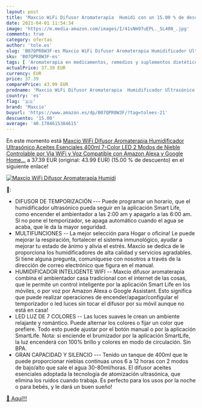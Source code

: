 ```yaml
---
layout: post
title: 'Maxcio WiFi Difusor Aromaterapia  Humidi con un 15.00 % de descuento'
date: 2021-04-01 11:54:34
image: 'https://m.media-amazon.com/images/I/41sNm97uEPL._SL400_.jpg'
comments: true
category: ofertas
author: 'tole.es'
slug: 'B07QPR8W3F-es Maxcio WiFi Difusor Aromaterapia Humidificador Ultrasónico...'
sku: 'B07QPR8W3F-es'
tags: [ 'Aromaterapia en medicamentos, remedios y suplementos dietéticos','Cuidado de la salud','Difusores de aceite perfumado','Salud y cuidado personal','Terapias alternativas en medicamentos y remedios y suplementos dietéticos','alexa','google','home','maxcio', ]
actualPrice: 37.39 EUR
currency: EUR
price: 37.39
comparePrice: 43.99 EUR
prodname: 'Maxcio WiFi Difusor Aromaterapia  Humidificador Ultrasónico Aceites Esenciales 400ml 7-Color LED 2 Modos de Nieble Controlable por Vía WiFi y Voz Compatible con Amazon Alexa y Google Home…'
country: 'es'
flag: '🇪🇸'
brand: 'Maxcio'
buyurl: 'https://www.amazon.es/dp/B07QPR8W3F/?tag=tolees-21'
descuento: '15.00'
average: '40.1784615384615'
---
```


En este momento está [Maxcio WiFi Difusor Aromaterapia  Humidificador Ultrasónico Aceites Esenciales 400ml 7-Color LED 2 Modos de Nieble Controlable por Vía WiFi y Voz Compatible con Amazon Alexa y Google Home…](https://www.amazon.es/dp/B07QPR8W3F/?tag=tolees-21) a 37.39 EUR (original: 43.99 EUR) (15.00 %  de descuento) en el siguiente enlace!

[![Maxcio WiFi Difusor Aromaterapia  Humidi](https://m.media-amazon.com/images/I/41sNm97uEPL._SL400_.jpg)](https://www.amazon.es/dp/B07QPR8W3F/?tag=tolees-21)

🔎:

- DIFUSOR DE TEMPORIZACIÓN --- Puede programar un horario, que el humidificador ultrasónico pueda seguir en la aplicación Smart Life, como encender el ambientador a las 2:00 am y apagarlo a las 6:00 am. Si no pone el temporizador, se apaga automático cuando el agua se acaba, que le da la mayor seguridad.
- MULTIFUNCIONES -- La mejor selección para Hogar o oficina! Le puede mejorar la respiración, fortalecer el sistema inmunológico, ayudar a mejorar tu estado de ánimo y alivia el estrés. Maxcio se dedica de le proporciona los humidificadores de alta calidad y servicios agradables. Si tiene alguna pregunta, comuníquese con nosotros a través de la dirección de correo electrónico que figura en el manual.
- HUMIDIFICADOR INTELIGENTE WIFI -- Maxcio difusor aromaterapia combina el ambientador casa tradicional con el internet de las cosas, que le permite un control inteligente por la aplicación Smart Life en los móviles, o por voz por Amazon Alexa o Google Assistant. Esto significa que puede realizar operaciones de encender/apagar/configular el temporizador o led luces sin tocar el difusor por su móvil aunque no está en casa!
- LED LUZ DE 7 COLORES -- Las luces suaves le crean un ambiente relajante y romántico. Puede alternar los colores o fijar un color que prefiere. Todo esto puede ajustar por el botón manual o por la aplicación SmartLife. Nota: si enciende el brumizador por la aplicación SmartLife, la luz encenderá con 100% brillo y colores en modo de circulación. Sin BPA.
- GRAN CAPACIDAD Y SILENCIO --- Tenido un tanque de 400ml que le puede proporcionar nieblas continuas unos 6 a 12 horas con 2 modos de bajo/alto que sale el agua 30-80ml/horas. El difusor aceites esenciales adoptada la tecnología de atomización ultrasónica, que elimina los ruidos cuando trabaja. Es perfecto para los usos por la noche o para bebés, y le dará un buen sueño!

[🛒 Aquí!!!](https://www.amazon.es/dp/B07QPR8W3F/?tag=tolees-21)
